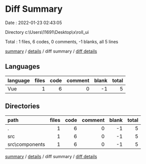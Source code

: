 # Diff Summary

Date : 2022-01-23 02:43:05

Directory c:\Users\11691\Desktop\x\roll_ui

Total : 1 files,  6 codes, 0 comments, -1 blanks, all 5 lines

[summary](results.md) / [details](details.md) / diff summary / [diff details](diff-details.md)

## Languages
| language | files | code | comment | blank | total |
| :--- | ---: | ---: | ---: | ---: | ---: |
| Vue | 1 | 6 | 0 | -1 | 5 |

## Directories
| path | files | code | comment | blank | total |
| :--- | ---: | ---: | ---: | ---: | ---: |
| . | 1 | 6 | 0 | -1 | 5 |
| src | 1 | 6 | 0 | -1 | 5 |
| src\components | 1 | 6 | 0 | -1 | 5 |

[summary](results.md) / [details](details.md) / diff summary / [diff details](diff-details.md)